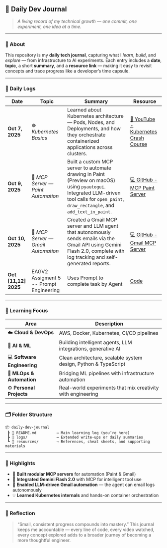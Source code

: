 ## 📘 **Daily Dev Journal**

> *A living record of my technical growth — one commit, one experiment, one idea at a time.*

---

### 🧭 About

This repository is my **daily tech journal**, capturing what I *learn*, *build*, and *explore* — from infrastructure to AI experiments.
Each entry includes a **date**, **topic**, a short **summary**, and a **resource link** — making it easy to revisit concepts and trace progress like a developer’s time capsule.

---

### 📅 Daily Logs

| Date             | Topic                              | Summary                                                                                                                                                                                    | Resource                                                                                                                 |
| ---------------- | ---------------------------------- | ------------------------------------------------------------------------------------------------------------------------------------------------------------------------------------------ | ------------------------------------------------------------------------------------------------------------------------ |
| **Oct 7, 2025**  | ☸️ *Kubernetes Basics*             | Learned about Kubernetes architecture — Pods, Nodes, and Deployments, and how they orchestrate containerized applications across clusters.                                                 | [🎥 YouTube - Kubernetes Crash Course](https://www.youtube.com/watch?v=d6WC5n9G_sM)                                      |
| **Oct 9, 2025**  | 🤖 *MCP Server — Paint Automation* | Built a custom MCP server to automate drawing in Paint (Preview on macOS) using `pyautogui`. Integrated LLM-driven tool calls for `open_paint`, `draw_rectangle`, and `add_text_in_paint`. | [💻 GitHub - MCP Paint Server](https://github.com/sushant097/Custom-MCP-server-to-paint-in-Python/tree/master)           |
| **Oct 10, 2025** | 📧 *MCP Server — Gmail Automation* | Created a Gmail MCP server and LLM agent that autonomously sends emails via the Gmail API using Gemini Flash 2.0, complete with log tracking and self-generated reports.                   | [💻 GitHub - Gmail MCP Server](https://github.com/sushant097/Custom-MCP-server-to-paint-in-Python/tree/master/gmail-mcp) |
| **Oct [11,12] 2025** | EAGV2 Assigment 5 -- Prompt Engineering | Uses Prompt to complete task by Agent | [Code](https://github.com/sushant097/EAGV2-Session5-Assignment.git) |

---

### 🧩 Learning Focus

| Area                        | Description                                                     |
| --------------------------- | --------------------------------------------------------------- |
| ☁️ **Cloud & DevOps**       | AWS, Docker, Kubernetes, CI/CD pipelines                        |
| 🧠 **AI & ML**              | Building intelligent agents, LLM integrations, generative AI    |
| 💻 **Software Engineering** | Clean architecture, scalable system design, Python & TypeScript |
| 🧰 **MLOps & Automation**   | Bridging ML pipelines with infrastructure automation            |
| ⚙️ **Personal Projects**    | Real-world experiments that mix creativity with engineering     |

---

### 🗂 Folder Structure

```
📦 daily-dev-journal
 ┣ 📘 README.md         → Main learning log (you’re here)
 ┣ 📁 logs/             → Extended write-ups or daily summaries
 ┗ 📁 resources/        → References, cheat sheets, and supporting materials
```

---


### 🧠 Highlights

* 🧩 **Built modular MCP servers** for automation (Paint & Gmail)
* 🔗 **Integrated Gemini Flash 2.0** with MCP for intelligent tool use
* 📨 **Enabled LLM-driven Gmail automation** — the agent can email logs autonomously
* 💡 **Learned Kubernetes internals** and hands-on container orchestration

---

### 💬 Reflection

> “Small, consistent progress compounds into mastery.”
> This journal keeps me accountable — every line of code, every video watched, every concept explored adds to a broader journey of becoming a more thoughtful engineer.



